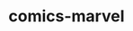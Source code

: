# comics-marvel

<!-- npm i md5 JavaScript function for hashing messages with md5 -->
<!-- npm install spin.js  ==>>   loader -->
